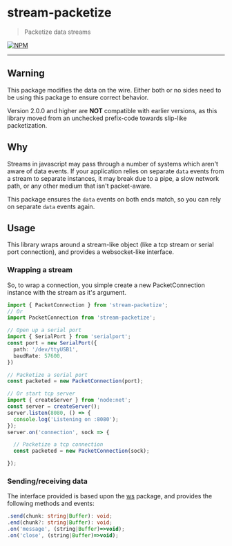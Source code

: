 # stream-packetize

> Packetize data streams

[![NPM](https://nodei.co/npm/stream-packetize.png)](https://nodei.co/npm/stream-packetize/)

---

## Warning

This package modifies the data on the wire. Either both or no sides need to be
using this package to ensure correct behavior.

Version 2.0.0 and higher are **NOT** compatible with earlier versions, as this
library moved from an unchecked prefix-code towards slip-like packetization.

## Why

Streams in javascript may pass through a number of systems which aren't aware of
data events. If your application relies on separate `data` events from a stream
to separate instances, it may break due to a pipe, a slow network path, or any
other medium that isn't packet-aware.

This package ensures the `data` events on both ends match, so you can rely on
separate `data` events again.

## Usage

This library wraps around a stream-like object (like a tcp stream or serial port
connection), and provides a websocket-like interface.

### Wrapping a stream

So, to wrap a connection, you simple create a new PacketConnection instance with
the stream as it's argument.

```ts
import { PacketConnection } from 'stream-packetize';
// Or
import PacketConnection from 'stream-packetize';

// Open up a serial port
import { SerialPort } from 'serialport';
const port = new SerialPort({
  path: '/dev/ttyUSB1',
  baudRate: 57600,
})

// Packetize a serial port
const packeted = new PacketConnection(port);

// Or start tcp server
import { createServer } from 'node:net';
const server = createServer();
server.listen(8080, () => {
  console.log('Listening on :8080');
});
server.on('connection', sock => {

  // Packetize a tcp connection
  const packeted = new PacketConnection(sock);

});
```

### Sending/receiving data

The interface provided is based upon the [ws](https://npmjs.com/ws) package, and
provides the following methods and events:

```typescript
.send(chunk: string|Buffer): void;
.end(chunk?: string|Buffer): void;
.on('message', (string|Buffer)=>void);
.on('close', (string|Buffer)=>void);
```
